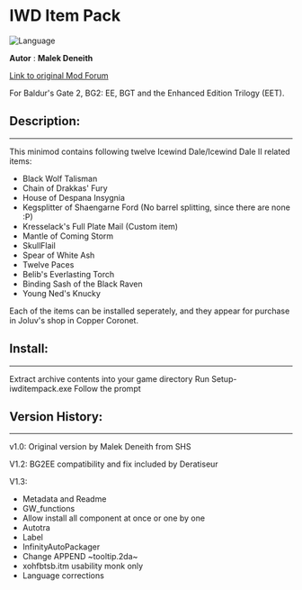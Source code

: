 # IWD Item Pack

![Language](https://img.shields.io/static/v1?label=language&message=english%20%7C%20french%20%7C%20italian%20%7C%20polish%20%7C%20russian%20%7C%20&color=informational)

**Autor** : **Malek Deneith**

[Link to original Mod Forum](http://www.shsforums.net/topic/46557-iwd-item-pack-for-bg2/)


For Baldur's Gate 2, BG2: EE, BGT and the Enhanced Edition Trilogy (EET).


## Description:
------------

This minimod contains following twelve Icewind Dale/Icewind Dale II related
items:

- Black Wolf Talisman
- Chain of Drakkas' Fury
- House of Despana Insygnia
- Kegsplitter of Shaengarne Ford (No barrel splitting, since there are none :P)
- Kresselack's Full Plate Mail (Custom item)
- Mantle of Coming Storm
- SkullFlail
- Spear of White Ash
- Twelve Paces
- Belib's Everlasting Torch
- Binding Sash of the Black Raven
- Young Ned's Knucky

Each of the items can be installed seperately, and they appear for purchase
in Joluv's shop in Copper Coronet.

## Install:
--------

Extract archive contents into your game directory
Run Setup-iwditempack.exe
Follow the prompt


## Version History:
----------------

v1.0: Original version by Malek Deneith from SHS

V1.2: BG2EE compatibility and fix included by Deratiseur 

V1.3: 

- Metadata and Readme  
- GW_functions  
- Allow install all component at once or one by one  
- Autotra  
- Label  
- InfinityAutoPackager   
- Change APPEND ~tooltip.2da~  
- xohfbtsb.itm usability monk only  
- Language corrections  
